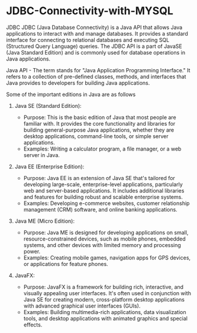 # JDBC-Connectivity-with-MYSQL

JDBC
JDBC (Java Database Connectivity) is a Java API that allows Java applications to interact with and manage databases. It provides a standard interface for connecting to relational databases and executing SQL (Structured Query Language) queries. The JDBC API is a part of JavaSE (Java Standard Edition) and is commonly used for database operations in Java applications.

Java API - 
The term stands for "Java Application Programming Interface." It refers to a collection of pre-defined classes, methods, and interfaces that Java provides to developers for building Java applications. 

Some of the important editions in Java are as follows

1. Java SE (Standard Edition):
   - Purpose: This is the basic edition of Java that most people are familiar with. It provides the core functionality and libraries for building general-purpose Java applications, whether they are desktop applications, command-line tools, or simple server applications.
   - Examples: Writing a calculator program, a file manager, or a web server in Java.

2. Java EE (Enterprise Edition):
   - Purpose: Java EE is an extension of Java SE that's tailored for developing large-scale, enterprise-level applications, particularly web and server-based applications. It includes additional libraries and features for building robust and scalable enterprise systems.
   - Examples: Developing e-commerce websites, customer relationship management (CRM) software, and online banking applications.

3. Java ME (Micro Edition):
   - Purpose: Java ME is designed for developing applications on small, resource-constrained devices, such as mobile phones, embedded systems, and other devices with limited memory and processing power.
   - Examples: Creating mobile games, navigation apps for GPS devices, or applications for feature phones.

4. JavaFX:
   - Purpose: JavaFX is a framework for building rich, interactive, and visually appealing user interfaces. It's often used in conjunction with Java SE for creating modern, cross-platform desktop applications with advanced graphical user interfaces (GUIs).
   - Examples: Building multimedia-rich applications, data visualization tools, and desktop applications with animated graphics and special effects.

